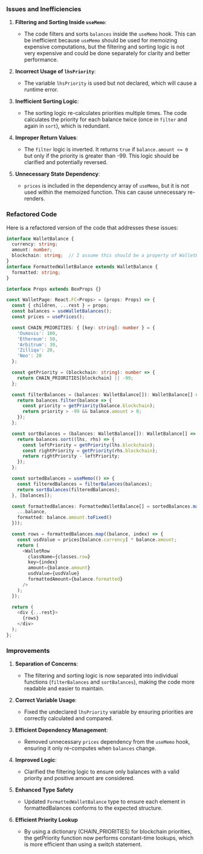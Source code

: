 ### Issues and Inefficiencies

1. **Filtering and Sorting Inside `useMemo`**: 
   - The code filters and sorts `balances` inside the `useMemo` hook. This can be inefficient because `useMemo` should be used for memoizing expensive computations, but the filtering and sorting logic is not very expensive and could be done separately for clarity and better performance.

2. **Incorrect Usage of `lhsPriority`**:
   - The variable `lhsPriority` is used but not declared, which will cause a runtime error.

3. **Inefficient Sorting Logic**:
   - The sorting logic re-calculates priorities multiple times. The code calculates the priority for each balance twice (once in `filter` and again in `sort`), which is redundant.

4. **Improper Return Values**:
   - The `filter` logic is inverted. It returns `true` if `balance.amount <= 0` but only if the priority is greater than -99. This logic should be clarified and potentially reversed.

5. **Unnecessary State Dependency**:
   - `prices` is included in the dependency array of `useMemo`, but it is not used within the memoized function. This can cause unnecessary re-renders.

### Refactored Code

Here is a refactored version of the code that addresses these issues:

```typescript
interface WalletBalance {
  currency: string;
  amount: number;
  blockchain: string;  // I assume this should be a property of WalletBalance.
}
interface FormattedWalletBalance extends WalletBalance {
  formatted: string;
}

interface Props extends BoxProps {}

const WalletPage: React.FC<Props> = (props: Props) => {
  const { children, ...rest } = props;
  const balances = useWalletBalances();
  const prices = usePrices();

  const CHAIN_PRIORITIES: { [key: string]: number } = {
    'Osmosis': 100,
    'Ethereum': 50,
    'Arbitrum': 30,
    'Zilliqa': 20,
    'Neo': 20
  };

  const getPriority = (blockchain: string): number => {
    return CHAIN_PRIORITIES[blockchain] || -99;
  };

  const filterBalances = (balances: WalletBalance[]): WalletBalance[] => {
    return balances.filter(balance => {
      const priority = getPriority(balance.blockchain);
      return priority > -99 && balance.amount > 0;
    });
  };

  const sortBalances = (balances: WalletBalance[]): WalletBalance[] => {
    return balances.sort((lhs, rhs) => {
      const leftPriority = getPriority(lhs.blockchain);
      const rightPriority = getPriority(rhs.blockchain);
      return rightPriority - leftPriority;
    });
  };

  const sortedBalances = useMemo(() => {
    const filteredBalances = filterBalances(balances);
    return sortBalances(filteredBalances);
  }, [balances]);

  const formattedBalances: FormattedWalletBalance[] = sortedBalances.map(balance => ({
    ...balance,
    formatted: balance.amount.toFixed()
  }));

  const rows = formattedBalances.map((balance, index) => {
    const usdValue = prices[balance.currency] * balance.amount;
    return (
      <WalletRow 
        className={classes.row}
        key={index}
        amount={balance.amount}
        usdValue={usdValue}
        formattedAmount={balance.formatted}
      />
    );
  });

  return (
    <div {...rest}>
      {rows}
    </div>
  );
};
```

### Improvements

1. **Separation of Concerns**:
   - The filtering and sorting logic is now separated into individual functions (`filterBalances` and `sortBalances`), making the code more readable and easier to maintain.

2. **Correct Variable Usage**:
   - Fixed the undeclared `lhsPriority` variable by ensuring priorities are correctly calculated and compared.

3. **Efficient Dependency Management**:
   - Removed unnecessary `prices` dependency from the `useMemo` hook, ensuring it only re-computes when `balances` change.

4. **Improved Logic**:
   - Clarified the filtering logic to ensure only balances with a valid priority and positive amount are considered.
  
5. **Enhanced Type Safety**
   - Updated `FormattedWalletBalance` type to ensure each element in formattedBalances conforms to the expected structure.
  
6. **Efficient Priority Lookup**
   - By using a dictionary (CHAIN_PRIORITIES) for blockchain priorities, the getPriority function now performs constant-time lookups, which is more efficient than using a switch statement.